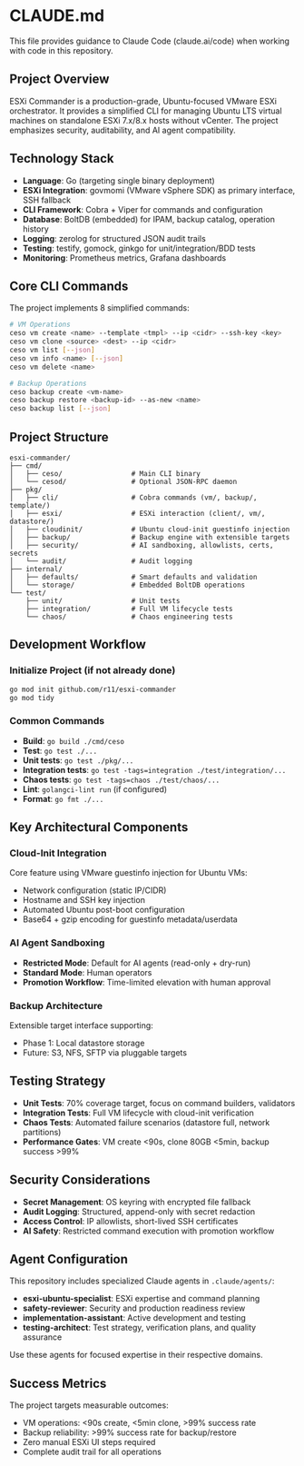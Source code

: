 # CLAUDE.md

This file provides guidance to Claude Code (claude.ai/code) when working with code in this repository.

## Project Overview

ESXi Commander is a production-grade, Ubuntu-focused VMware ESXi orchestrator. It provides a simplified CLI for managing Ubuntu LTS virtual machines on standalone ESXi 7.x/8.x hosts without vCenter. The project emphasizes security, auditability, and AI agent compatibility.

## Technology Stack

- **Language**: Go (targeting single binary deployment)
- **ESXi Integration**: govmomi (VMware vSphere SDK) as primary interface, SSH fallback
- **CLI Framework**: Cobra + Viper for commands and configuration
- **Database**: BoltDB (embedded) for IPAM, backup catalog, operation history
- **Logging**: zerolog for structured JSON audit trails
- **Testing**: testify, gomock, ginkgo for unit/integration/BDD tests
- **Monitoring**: Prometheus metrics, Grafana dashboards

## Core CLI Commands

The project implements 8 simplified commands:

```bash
# VM Operations
ceso vm create <name> --template <tmpl> --ip <cidr> --ssh-key <key>
ceso vm clone <source> <dest> --ip <cidr>
ceso vm list [--json]
ceso vm info <name> [--json]
ceso vm delete <name>

# Backup Operations  
ceso backup create <vm-name>
ceso backup restore <backup-id> --as-new <name>
ceso backup list [--json]
```

## Project Structure

```
esxi-commander/
├── cmd/
│   ├── ceso/                 # Main CLI binary
│   └── cesod/                # Optional JSON-RPC daemon
├── pkg/
│   ├── cli/                  # Cobra commands (vm/, backup/, template/)
│   ├── esxi/                 # ESXi interaction (client/, vm/, datastore/)
│   ├── cloudinit/            # Ubuntu cloud-init guestinfo injection
│   ├── backup/               # Backup engine with extensible targets
│   ├── security/             # AI sandboxing, allowlists, certs, secrets
│   └── audit/                # Audit logging
├── internal/
│   ├── defaults/             # Smart defaults and validation
│   └── storage/              # Embedded BoltDB operations
└── test/
    ├── unit/                 # Unit tests
    ├── integration/          # Full VM lifecycle tests
    └── chaos/                # Chaos engineering tests
```

## Development Workflow

### Initialize Project (if not already done)
```bash
go mod init github.com/r11/esxi-commander
go mod tidy
```

### Common Commands
- **Build**: `go build ./cmd/ceso`
- **Test**: `go test ./...`
- **Unit tests**: `go test ./pkg/...`
- **Integration tests**: `go test -tags=integration ./test/integration/...`
- **Chaos tests**: `go test -tags=chaos ./test/chaos/...`
- **Lint**: `golangci-lint run` (if configured)
- **Format**: `go fmt ./...`

## Key Architectural Components

### Cloud-Init Integration
Core feature using VMware guestinfo injection for Ubuntu VMs:
- Network configuration (static IP/CIDR)
- Hostname and SSH key injection
- Automated Ubuntu post-boot configuration
- Base64 + gzip encoding for guestinfo metadata/userdata

### AI Agent Sandboxing
- **Restricted Mode**: Default for AI agents (read-only + dry-run)
- **Standard Mode**: Human operators
- **Promotion Workflow**: Time-limited elevation with human approval

### Backup Architecture
Extensible target interface supporting:
- Phase 1: Local datastore storage
- Future: S3, NFS, SFTP via pluggable targets

## Testing Strategy

- **Unit Tests**: 70% coverage target, focus on command builders, validators
- **Integration Tests**: Full VM lifecycle with cloud-init verification
- **Chaos Tests**: Automated failure scenarios (datastore full, network partitions)
- **Performance Gates**: VM create <90s, clone 80GB <5min, backup success >99%

## Security Considerations

- **Secret Management**: OS keyring with encrypted file fallback
- **Audit Logging**: Structured, append-only with secret redaction
- **Access Control**: IP allowlists, short-lived SSH certificates
- **AI Safety**: Restricted command execution with promotion workflow

## Agent Configuration

This repository includes specialized Claude agents in `.claude/agents/`:
- **esxi-ubuntu-specialist**: ESXi expertise and command planning
- **safety-reviewer**: Security and production readiness review
- **implementation-assistant**: Active development and testing
- **testing-architect**: Test strategy, verification plans, and quality assurance

Use these agents for focused expertise in their respective domains.

## Success Metrics

The project targets measurable outcomes:
- VM operations: <90s create, <5min clone, >99% success rate
- Backup reliability: >99% success rate for backup/restore
- Zero manual ESXi UI steps required
- Complete audit trail for all operations